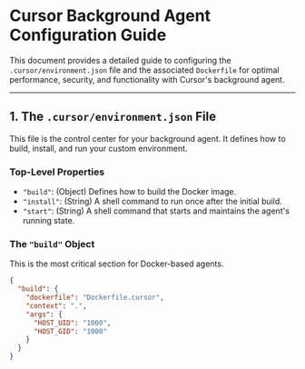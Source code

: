 # Cursor Background Agent Configuration Guide

This document provides a detailed guide to configuring the `.cursor/environment.json` file and the associated `Dockerfile` for optimal performance, security, and functionality with Cursor's background agent.

---

## 1. The `.cursor/environment.json` File

This file is the control center for your background agent. It defines how to build, install, and run your custom environment.

### Top-Level Properties

* `"build"`: (Object) Defines how to build the Docker image.
* `"install"`: (String) A shell command to run once after the initial build.
* `"start"`: (String) A shell command that starts and maintains the agent's running state.

### The `"build"` Object

This is the most critical section for Docker-based agents.

```json
{
  "build": {
    "dockerfile": "Dockerfile.cursor",
    "context": ".",
    "args": {
      "HOST_UID": "1000",
      "HOST_GID": "1000"
    }
  }
}